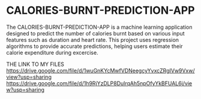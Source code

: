 # CALORIES-BURNT-PREDICTION-APP
The CALORIES-BURNT-PREDICTION-APP is a machine learning application designed to predict the number of calories burnt based on various input features such as duration and heart rate. This project uses regression algorithms to provide accurate predictions, helping users estimate their calorie expenditure during excercise.


THE LINK TO MY FILES
https://drive.google.com/file/d/1wuGnKYcMwfVDNeegcyYvxcZRgIVw9Vxw/view?usp=sharing
https://drive.google.com/file/d/1h9RjYzDLP8DulrqAh5npOfyYkBFUAL6j/view?usp=sharing


